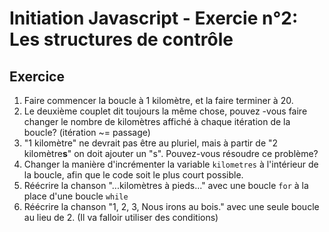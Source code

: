 # Initiation Javascript - Exercie n°2: Les structures de contrôle

## Exercice

1. Faire commencer la boucle à 1 kilomètre, et la faire terminer à 20.
2. Le deuxième couplet dit toujours la même chose, pouvez -vous faire changer le nombre de kilomètres affiché à chaque itération de la boucle? (itération ~= passage)
3. "1 kilomètre" ne devrait pas être au pluriel, mais à partir de "2 kilomètre**s**" on doit ajouter un "s". Pouvez-vous résoudre ce problème?
4. Changer la manière d'incrémenter la variable `kilometres` à l'intérieur de la boucle, afin que le code soit le plus court possible.
5. Réécrire la chanson "...kilomètres à pieds..." avec une boucle `for` à la place d'une boucle `while`
6. Réécrire la chanson "1, 2, 3, Nous irons au bois." avec une seule boucle au lieu de 2. (Il va falloir utiliser des conditions)